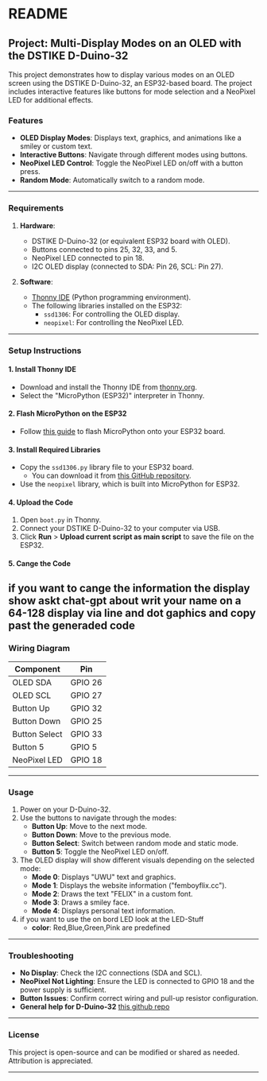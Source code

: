 

# README

## Project: Multi-Display Modes on an OLED with the DSTIKE D-Duino-32

This project demonstrates how to display various modes on an OLED screen using the DSTIKE D-Duino-32, an ESP32-based board. The project includes interactive features like buttons for mode selection and a NeoPixel LED for additional effects.

### Features
- **OLED Display Modes**: Displays text, graphics, and animations like a smiley or custom text.
- **Interactive Buttons**: Navigate through different modes using buttons.
- **NeoPixel LED Control**: Toggle the NeoPixel LED on/off with a button press.
- **Random Mode**: Automatically switch to a random mode.

---

### Requirements
1. **Hardware**:
   - DSTIKE D-Duino-32 (or equivalent ESP32 board with OLED).
   - Buttons connected to pins 25, 32, 33, and 5.
   - NeoPixel LED connected to pin 18.
   - I2C OLED display (connected to SDA: Pin 26, SCL: Pin 27).

2. **Software**:
   - [Thonny IDE](https://thonny.org/) (Python programming environment).
   - The following libraries installed on the ESP32:
     - `ssd1306`: For controlling the OLED display.
     - `neopixel`: For controlling the NeoPixel LED.

---

### Setup Instructions

#### 1. Install Thonny IDE
- Download and install the Thonny IDE from [thonny.org](https://thonny.org/).
- Select the "MicroPython (ESP32)" interpreter in Thonny.

#### 2. Flash MicroPython on the ESP32
- Follow [this guide](https://docs.micropython.org/en/latest/esp32/tutorial/intro.html) to flash MicroPython onto your ESP32 board.

#### 3. Install Required Libraries
- Copy the `ssd1306.py` library file to your ESP32 board.
  - You can download it from [this GitHub repository](https://github.com/micropython/micropython/blob/master/drivers/display/ssd1306.py).
- Use the `neopixel` library, which is built into MicroPython for ESP32.

#### 4. Upload the Code
1. Open `boot.py` in Thonny.
2. Connect your DSTIKE D-Duino-32 to your computer via USB.
3. Click **Run** > **Upload current script as main script** to save the file on the ESP32.

#### 5. Cange the Code
if you want to cange the information the display show askt chat-gpt about writ your name on a 64-128 display via line and dot gaphics and copy past the generaded code 
---

### Wiring Diagram
| Component         | Pin       |
|-------------------|-----------|
| OLED SDA          | GPIO 26   |
| OLED SCL          | GPIO 27   |
| Button Up         | GPIO 32   |
| Button Down       | GPIO 25   |
| Button Select     | GPIO 33   |
| Button 5          | GPIO 5    |
| NeoPixel LED      | GPIO 18   |

---

### Usage
1. Power on your D-Duino-32. 
2. Use the buttons to navigate through the modes:
   - **Button Up**: Move to the next mode.
   - **Button Down**: Move to the previous mode.
   - **Button Select**: Switch between random mode and static mode.
   - **Button 5**: Toggle the NeoPixel LED on/off.
3. The OLED display will show different visuals depending on the selected mode:
   - **Mode 0**: Displays "UWU" text and graphics.
   - **Mode 1**: Displays the website information ("femboyflix.cc").
   - **Mode 2**: Draws the text "FELIX" in a custom font.
   - **Mode 3**: Draws a smiley face.
   - **Mode 4**: Displays personal text information.
4. if you want to use the on bord LED look at the LED-Stuff
   - **color**: Red,Blue,Green,Pink are predefined
---

### Troubleshooting
- **No Display**: Check the I2C connections (SDA and SCL).
- **NeoPixel Not Lighting**: Ensure the LED is connected to GPIO 18 and the power supply is sufficient.
- **Button Issues**: Confirm correct wiring and pull-up resistor configuration.
- **General help for D-Duino-32** [this github repo](https://github.com/platformio/platformio-docs/blob/develop/boards/espressif32/d-duino-32.rst#hardware)
---

### License
This project is open-source and can be modified or shared as needed. Attribution is appreciated.

--- 
